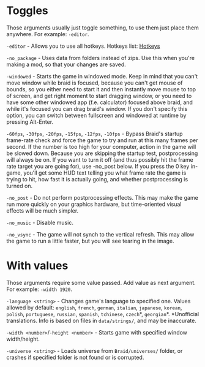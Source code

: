# Toggles
Those arguments usually just toggle something, to use them just place them anywhere.
For example: `-editor`.

`-editor` - Allows you to use all hotkeys. Hotkeys list: [Hotkeys](Hotkeys.md)

`-no_package` - Uses data from folders instead of zips. Use this when you're making a mod, so that your changes are saved.

`-windowed` - Starts the game in windowed mode. Keep in mind that you can't move window while braid is focused, because you can't get mouse of bounds, so you either need to start it and then instantly move mouse to top of screen, and get right moment to start dragging window, or you need to have some other windowed app (f.e. calculator) focused above braid, and while it's focused you can drag braid's window. If you don't specify this option, you can switch between fullscreen and windowed at runtime by pressing Alt-Enter.

`-60fps`, `-30fps`, `-20fps`, `-15fps`, `-12fps`, `-10fps` - Bypass Braid's startup frame-rate check and force the game to try and run at this many frames per second.  If the number is too high for your computer, action in the game will be slowed down.  Because you are skipping the startup test, postprocessing will always be on.  If you want to turn it off (and thus possibly hit the frame rate target you are going for), use -no_post below.  If you press the 0 key in-game, you'll get some HUD text telling you what frame rate the game is trying to hit, how fast it is actually going, and whether postprocessing is turned on.  

`-no_post` - Do not perform postprocessing effects.  This may make the game run more quickly on your graphics hardware, but time-oriented visual effects will be much simpler.  

`-no_music` - Disable music.  

`-no_vsync` - The game will not synch to the vertical refresh.  This may allow the game to run a little faster, but you will see tearing in the image.


# With values
Those arguments require some value passed. Add value as next argument.
For example: `-width 1920`.

`-language <string>` - Changes game's language to specified one. Values allowed by default: `english`, `french`, `german`, `italian`, `japanese`, `korean`, `polish`, `portuguese`, `russian`, `spanish`, `tchinese`, `czech`\*, `georgian`\*. \*Unofficial translations. Info is based on files in `data/strings/`, and may be inaccurate.

`-width <number>`/`-height <number>` - Starts game with specified window width/height.

`-universe <string>` - Loads universe from `Braid/universes/` folder, or crashes if specified folder is not found or is corrupted.